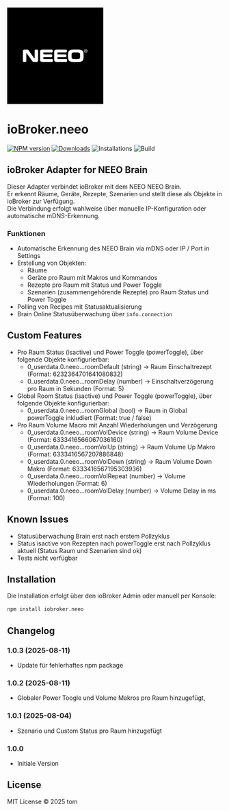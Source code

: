 ![Logo](admin/neeo.png)

# ioBroker.neeo

[![NPM version](https://img.shields.io/npm/v/iobroker.neeo.svg)](https://www.npmjs.com/package/iobroker.neeo)
[![Downloads](https://img.shields.io/npm/dm/iobroker.neeo.svg)](https://www.npmjs.com/package/iobroker.neeo)
![Installations](https://iobroker.live/badges/neeo-installed.svg)
![Build](https://github.com/magictom74/ioBroker.neeo/workflows/Test%20and%20Release/badge.svg)


## ioBroker Adapter for NEEO Brain
Dieser Adapter verbindet ioBroker mit dem NEEO NEEO Brain.  
Er erkennt Räume, Geräte, Rezepte, Szenarien und stellt diese als Objekte in ioBroker zur Verfügung.  
Die Verbindung erfolgt wahlweise über manuelle IP-Konfiguration oder automatische mDNS-Erkennung.

### Funktionen
- Automatische Erkennung des NEEO Brain via mDNS oder IP / Port in Settings
- Erstellung von Objekten:
  - Räume
  - Geräte pro Raum mit Makros und Kommandos
  - Rezepte pro Raum mit Status und Power Toggle
  - Szenarien (zusammengehörende Rezepte) pro Raum Status und Power Toggle
- Polling von Recipes mit Statusaktualisierung
- Brain Online Statusüberwachung über `info.connection`

## Custom Features
- Pro Raum Status (isactive) und Power Toggle (powerToggle), über folgende Objekte konfigurierbar:
  - 0_userdata.0.neeo.<Instanz>.<RaumId>.roomDefault (string) -> Raum Einschaltrezept (Format: 6232364701641080832)
  - 0_userdata.0.neeo.<Instanz>.<RaumId>.roomDelay (number) -> Einschaltverzögerung pro Raum in Sekunden (Format: 5)
- Global Room Status (isactive) und Power Toggle (powerToggle), über folgende Objekte konfigurierbar:
  - 0_userdata.0.neeo.<Instanz>.<RaumId>.roomGlobal (bool) -> Raum in Global powerToggle inkludiert (Format: true / false)
- Pro Raum Volume Macro mit Anzahl Wiederholungen und Verzögerung
  - 0_userdata.0.neeo.<Instanz>.<RaumId>.roomVolDevice (string) -> Raum Volume Device (Format: 6333416566067036160)
  - 0_userdata.0.neeo.<Instanz>.<RaumId>.roomVolUp (string) -> Raum Volume Up Makro (Format: 6333416567207886848)
  - 0_userdata.0.neeo.<Instanz>.<RaumId>.roomVolDown (string) -> Raum Volume Down Makro (Format: 6333416567195303936)
  - 0_userdata.0.neeo.<Instanz>.<RaumId>.roomVolRepeat (number) -> Volume Wiederholungen (Format: 6)
  - 0_userdata.0.neeo.<Instanz>.<RaumId>.roomVolDelay (number) -> Volume Delay in ms (Format: 100)
  
## Known Issues
- Statusüberwachung Brain erst nach erstem Pollzyklus
- Status isactive von Rezepten nach powerToggle erst nach Pollzyklus aktuell (Status Raum und Szenarien sind ok)
- Tests nicht verfügbar

## Installation
Die Installation erfolgt über den ioBroker Admin oder manuell per Konsole:

```bash
npm install iobroker.neeo
```

## Changelog
### 1.0.3 (2025-08-11)
* Update für fehlerhaftes npm package

### 1.0.2 (2025-08-11)
* Globaler Power Toogle und Volume Makros pro Raum hinzugefügt,

### 1.0.1 (2025-08-04)
* Szenario und Custom Status pro Raum hinzugefügt

### 1.0.0
* Initiale Version

## License
MIT License © 2025 tom